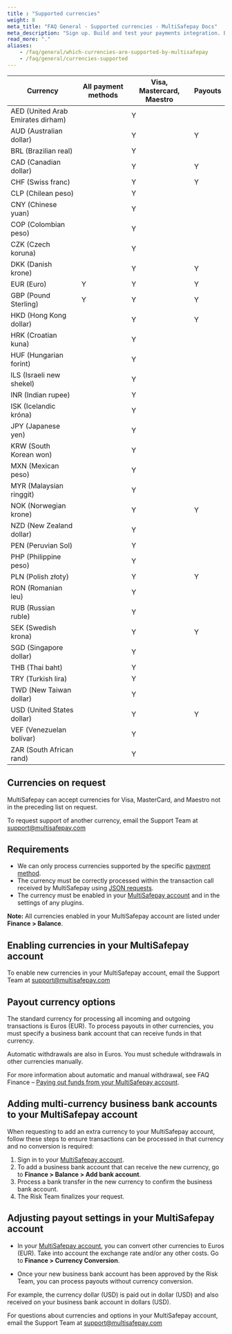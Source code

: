 ```yaml
---
title : "Supported currencies"
weight: 8
meta_title: "FAQ General - Supported currencies - MultiSafepay Docs"
meta_description: "Sign up. Build and test your payments integration. Explore our products and services. Use our API Reference, SDKs, and wrappers. Get support."
read_more: "."
aliases: 
    - /faq/general/which-currencies-are-supported-by-multisafepay
    - /faq/general/currencies-supported
---
```


| Currency  | All payment methods  | Visa, Mastercard, Maestro  | Payouts  |
|---|---|---|---|
| AED (United Arab Emirates dirham)  |   |  Y |   |
| AUD (Australian dollar)  |  | Y  | Y  |
| BRL (Brazilian real)  |   |  Y |   |
| CAD (Canadian dollar)  |   | Y  | Y  |
| CHF (Swiss franc)  |   | Y  | Y  |
| CLP (Chilean peso)  |   |  Y |   |
| CNY (Chinese yuan)  |   |  Y |   |
| COP (Colombian peso)  |   |  Y |   |
| CZK (Czech koruna)  |   |  Y |   |
| DKK (Danish krone)  |   | Y  | Y  |
| EUR (Euro)  | Y  |  Y | Y  |
| GBP (Pound Sterling)   | Y  | Y  | Y  |
| HKD (Hong Kong dollar)  |   | Y  | Y  |
| HRK (Croatian kuna)  |   |  Y |   |
| HUF (Hungarian forint)  |   |  Y |   |
| ILS (Israeli new shekel)  |   |  Y |   |
| INR (Indian rupee)  |   |  Y |   |
| ISK (Icelandic króna)  |   |  Y |   |
| JPY (Japanese yen)  |   |  Y |   |
| KRW (South Korean won)  |   |  Y |   |
| MXN (Mexican peso)  |   |  Y |   |
| MYR (Malaysian ringgit)  |   |  Y |   |
| NOK (Norwegian krone) |   | Y  | Y  |
| NZD (New Zealand dollar)  |   |  Y |   |
| PEN (Peruvian Sol)  |   |  Y |   |
| PHP (Philippine peso)  |   |  Y |   |
| PLN (Polish złoty) |   | Y  | Y  |
| RON (Romanian leu)  |   |  Y |   |
| RUB (Russian ruble) |   |  Y |   |
| SEK (Swedish krona) |   | Y  | Y  |
| SGD (Singapore dollar)  |   |  Y |   |
| THB (Thai baht)  |   |  Y |   |
| TRY (Turkish lira)  |   |  Y |   |
| TWD (New Taiwan dollar)  |   |  Y |   |
| USD (United States dollar)  |   | Y  | Y  |
| VEF (Venezuelan bolívar)  |   | Y  |   |
| ZAR (South African rand)  |   |  Y |   |

## Currencies on request

MultiSafepay can accept currencies for Visa, MasterCard, and Maestro not in the preceding list on request.

To request support of another currency, email the Support Team at <support@multisafepay.com>

## Requirements

* We can only process currencies supported by the specific [payment method](/payment-methods).
* The currency must be correctly processed within the transaction call received by MultiSafepay  using [JSON requests](/api/#orders).
* The currency must be enabled in your [MultiSafepay account](https://merchant.multisafepay.com) and in the settings of any plugins.

**Note:** All currencies enabled in your MultiSafepay account are listed under **Finance > Balance**.  

## Enabling currencies in your MultiSafepay account

To enable new currencies in your MultiSafepay account, email the Support Team at <support@multisafepay.com>

## Payout currency options

The standard currency for processing all incoming and outgoing transactions is Euros (EUR). To process payouts in other currencies, you must specify a business bank account that can receive funds in that currency.

Automatic withdrawals are also in Euros. You must schedule withdrawals in other currencies manually. 

For more information about automatic and manual withdrawal, see FAQ Finance – [Paying out funds from your MultiSafepay account](/faq/finance/paying-out-funds-from-your-multisafepay-control/). 

## Adding multi-currency business bank accounts to your MultiSafepay account

When requesting to add an extra currency to your MultiSafepay account, follow these steps to ensure transactions can be processed in that currency and no conversion is required:

1. Sign in to your [MultiSafepay account](https://merchant.multisafepay.com).
2. To add a business bank account that can receive the new currency, go to **Finance > Balance > Add bank account**.
3. Process a bank transfer in the new currency to confirm the business bank account.
4. The Risk Team finalizes your request.

## Adjusting payout settings in your MultiSafepay account

* In your [MultiSafepay account](https://merchant.multisafepay.com), you can convert other currencies to Euros (EUR). Take into account the exchange rate and/or any other costs. Go to **Finance > Currency Conversion**. 

* Once your new business bank account has been approved by the Risk Team, you can process payouts without currency conversion.

For example, the currency dollar (USD) is paid out in dollar (USD) and also received on your business bank account in dollars (USD).

For questions about currencies and options in your MultiSafepay account, email the Support Team at <support@multisafepay.com>
